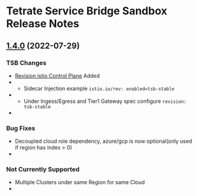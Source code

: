 # Tetrate Service Bridge Sandbox Release Notes

## [1.4.0](https://github.com/smarunich/tetrate-service-bridge-sandbox/compare/v1.3.1...v1.4.0) (2022-07-29)

### TSB Changes
* [Revision istio Control Plane](https://docs.tetrate.io/service-bridge/1.5.x/en-us/setup/revisioned_istio#sidecar-injection) Added  
* * Sidecar Injection example `istio.io/rev: enabled=tsb-stable`
* * Under Ingess/Egress and Tier1 Gateway spec configure `revision: tsb-stable`
* 

### Bug Fixes
* Decoupled cloud role dependency, azure/gcp is now optional(only used if region has index > 0)
* 


### Not Currently Supported
* Multiple Clusters under same Region for same Cloud
* 
